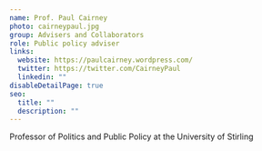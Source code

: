 ```yaml
---
name: Prof. Paul Cairney
photo: cairneypaul.jpg
group: Advisers and Collaborators
role: Public policy adviser
links:
  website: https://paulcairney.wordpress.com/
  twitter: https://twitter.com/CairneyPaul
  linkedin: ""
disableDetailPage: true
seo:
  title: ""
  description: ""
---
```


Professor of Politics and Public Policy at the University of Stirling
